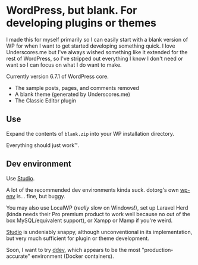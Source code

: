 # WordPress, but blank. For developing plugins or themes

I made this for myself primarily so I can easily start with a blank version of WP for when I want to get started developing something quick. I love Underscores.me but I've always wished something like it extended for the rest of WordPress, so I've stripped out everything I know I don't need or want so I can focus on what I do want to make.

Currently version 6.7.1 of WordPress core. 

- The sample posts, pages, and comments removed
- A blank theme (generated by Underscores.me)
- The Classic Editor plugin

## Use
Expand the contents of `blank.zip` into your WP installation directory.

Everything should just work™.

## Dev environment
Use [Studio](https://developer.wordpress.com/studio/).

A lot of the recommended dev environments kinda suck. dotorg's own [wp-env](https://developer.wordpress.org/block-editor/reference-guides/packages/packages-env/) is... fine, but buggy.

You may also use LocalWP (_really_ slow on Windows!), set up Laravel Herd (kinda needs their Pro premium product to work well because no out of the box MySQL/equivalent support), or Xampp or Mamp if you're weird.

[Studio](https://github.com/Automattic/studio) is undeniably snappy, although unconventional in its implementation, but very much sufficient for plugin or theme development.

Soon, I want to try [ddev](https://ddev.readthedocs.io/en/stable/users/quickstart/#wordpress), which appears to be the most "production-accurate" environment (Docker containers).
